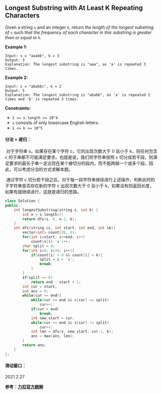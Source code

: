 ## Longest Substring with At Least K Repeating Characters

Given a string `s` and an integer `k`, return *the length of the longest substring of* `s` *such that the frequency of each character in this substring is greater than or equal to* `k`.

**Example 1:**

```
Input: s = "aaabb", k = 3
Output: 3
Explanation: The longest substring is "aaa", as 'a' is repeated 3 times.
```

**Example 2:**

```
Input: s = "ababbc", k = 2
Output: 5
Explanation: The longest substring is "ababb", as 'a' is repeated 2 times and 'b' is repeated 3 times.
```

**Constraints:**

- `1 <= s.length <= 10^4`
- `s` consists of only lowercase English letters.
- `1 <= k <= 10^5`

#### 分治 + 递归：

​		对于字符串 s，如果存在某个字符 c，它的出现次数大于 0 且小于 k，则任何包含 c 的子串都不可能满足要求。也就是说，我们将字符串按照 c 切分成若干段，则满足要求的最长子串一定出现在某个被切分的段内，而不能跨越一个或多个段。因此，可以考虑分治的方式求解本题。

​		通过字符 c 切分若干段之后，对于每一段字符串继续进行上述操作，判断此时的子字符串是否存在新的字符 c 出现次数大于 0 且小于 k，如果没有则返回长度，如果有就继续进行，这就是递归的思路。

```c++
class Solution {
public:
    int longestSubstring(string s, int k) {
        int n = s.length();
        return dfs(s, 0, n-1, k);
    }
    int dfs(string &s, int start, int end, int &k){
        vector<int> count(26, 0);
        for(int i=start; i<=end; i++)
            count[s[i]-'a']++;
        char split = 0;
        for(int i=0; i<26; i++){
            if(count[i] > 0 && count[i] < k){
                split = i + 'a';
                break;
            }
        }
        if(split == 0)
            return end - start + 1;
        int cur = start;
        int ans = 0;
        while(cur <= end){
            while(cur <= end && s[cur] == split)
                cur++;
            if(cur > end)
                break;
            int new_start = cur;
            while(cur <= end && s[cur] != split)
                cur++;
            int len = dfs(s, new_start, cur-1, k);
            ans = max(ans, len);
        }
        return ans;
    }
};
```

#### 滑动窗口：

2021.2.27

**参考：[力扣官方题解](https://leetcode-cn.com/problems/longest-substring-with-at-least-k-repeating-characters/solution/zhi-shao-you-kge-zhong-fu-zi-fu-de-zui-c-o6ww/)**